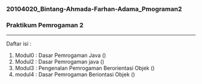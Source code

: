 ### 20104020_Bintang-Ahmada-Farhan-Adama_Pmograman2
### Praktikum Pemrogaman 2

<hr>

Daftar isi :

1. Modul0 : Dasar Pemrogaman Java ()
2. Modul2 : Dasar Pemrogaman java ()
3. Modul3 : Pengenalan Pemrogaman Berorientasi Objek ()
4. modul4 : Dasar Pemrogaman Beriontasi Objek ()
